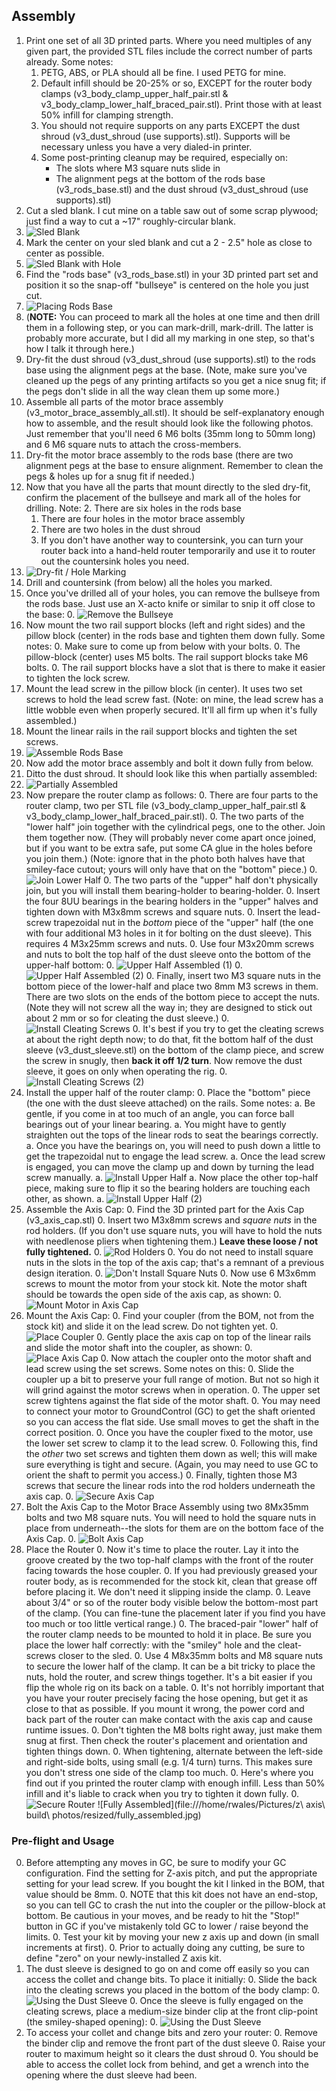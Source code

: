 ## Assembly

1. Print one set of all 3D printed parts. Where you need multiples of any given part, the provided STL files include the correct number of parts already. Some notes:
    1. PETG, ABS, or PLA should all be fine. I used PETG for mine.
    2. Default infill should be 20-25% or so, EXCEPT for the router body clamps (v3_body_clamp_upper_half_pair.stl & v3_body_clamp_lower_half_braced_pair.stl). Print those with at least 50% infill for clamping strength.
    3. You should not require supports on any parts EXCEPT the dust shroud (v3_dust_shroud (use supports).stl). Supports will be necessary unless you have a very dialed-in printer.
    4. Some post-printing cleanup may be required, especially on:
        * The slots where M3 square nuts slide in
        * The alignment pegs at the bottom of the rods base (v3_rods_base.stl) and the dust shroud (v3_dust_shroud (use supports).stl)
1. Cut a sled blank. I cut mine on a table saw out of some scrap plywood; just find a way to cut a ~17" roughly-circular blank. 
0. ![Sled Blank](https://github.com/MaslowCommunityGarden/Yet-Another-Z-Axis-Mod/blob/master/sled_blank.jpg)
2. Mark the center on your sled blank and cut a 2 - 2.5" hole as close to center as possible.
0. ![Sled Blank with Hole](https://github.com/MaslowCommunityGarden/Yet-Another-Z-Axis-Mod/blob/master/sled_blank_w_hole.jpg)
1. Find the "rods base" (v3_rods_base.stl) in your 3D printed part set and position it so the snap-off "bullseye" is centered on the hole you just cut. 
0. ![Placing Rods Base](https://github.com/MaslowCommunityGarden/Yet-Another-Z-Axis-Mod/blob/master/placing_rods_base.jpg)
0. (**NOTE:** You can proceed to mark all the holes at one time and then drill them in a following step, or you can mark-drill, mark-drill. The latter is probably more accurate, but I did all my marking in one step, so that's how I talk it through here.)
0. Dry-fit the dust shroud (v3_dust_shroud (use supports).stl) to the rods base using the alignment pegs at the base. (Note, make sure you've cleaned up the pegs of any printing artifacts so you get a nice snug fit; if the pegs don't slide in all the way clean them up some more.)
0. Assemble all parts of the motor brace assembly (v3_motor_brace_assembly_all.stl). It should be self-explanatory enough how to assemble, and the result should look like the following photos. Just remember that you'll need 6 M6 bolts (35mm long to 50mm long) and 6 M6 square nuts to attach the cross-members.
0. Dry-fit the motor brace assembly to the rods  base (there are two alignment pegs at the base to ensure alignment. Remember to clean the pegs & holes up for a snug fit if needed.)
0. Now that you have all the parts that mount directly to the sled dry-fit, confirm the placement of the bullseye and mark all of the holes for drilling. Note:
    2. There are six holes in the rods base
    1. There are four holes in the motor brace assembly
    0. There are two holes in the dust shroud
    0. If you don't have another way to countersink, you can turn your router back into a hand-held router temporarily and use it to router out the countersink holes you need.
0. ![Dry-fit / Hole Marking](https://github.com/MaslowCommunityGarden/Yet-Another-Z-Axis-Mod/blob/master/dry_fit_hole_marking.jpg)
0. Drill and countersink (from below) all the holes you marked.
0. Once you've drilled all of your holes, you can remove the bullseye from the rods base. Just use an X-acto knife or similar to snip it off close to the base:
    0. ![Remove the Bullseye](https://github.com/MaslowCommunityGarden/Yet-Another-Z-Axis-Mod/blob/master/remove_bullseye.jpg)
2. Now mount the two rail support blocks (left and right sides) and the pillow block (center) in the rods base and tighten them down fully. Some notes:
    0. Make sure to come up from below with your bolts.
    0. The pillow-block (center) uses M5 bolts. The rail support blocks take M6 bolts.
    0. The rail support blocks have a slot that is there to make it easier to tighten the lock screw. 
2. Mount the lead screw in the pillow block (in center). It uses two set screws to hold the lead screw fast.  (Note: on mine, the lead screw has a little wobble even when properly secured. It'll all firm up when it's fully assembled.)
3. Mount the linear rails in the rail support blocks and tighten the set screws.
0. ![Assemble Rods Base](https://github.com/MaslowCommunityGarden/Yet-Another-Z-Axis-Mod/blob/master/assemble_rods_base.jpg)
0. Now add the motor brace assembly and bolt it down fully from below.
0. Ditto the dust shroud. It should look like this when partially assembled:
0. ![Partially Assembled](https://github.com/MaslowCommunityGarden/Yet-Another-Z-Axis-Mod/blob/master/partially_assembled.jpg)
0. Now prepare the router clamp as follows:
    0. There are four parts to the router clamp, two per STL file (v3_body_clamp_upper_half_pair.stl &amp; v3_body_clamp_lower_half_braced_pair.stl).
    0. The two parts of the "lower half" join together with the cylindrical pegs, one to the other. Join them together now. (They will probably never come apart once joined, but if you want to be extra safe, put some CA glue in the holes before you join them.) (Note: ignore that in the photo both halves have that smiley-face cutout; yours will only have that on the "bottom" piece.)
    0. ![Join Lower Half](https://github.com/MaslowCommunityGarden/Yet-Another-Z-Axis-Mod/blob/master/join_lower_half.jpg)
    0. The two parts of the "upper" half don't physically join, but you will install them bearing-holder to bearing-holder.
    0. Insert the four 8UU bearings in the bearing holders in the "upper" halves and tighten down with M3x8mm screws and square nuts.
    0. Insert the lead-screw trapezoidal nut in the *bottom* piece of the "upper" half (the one with four additional M3 holes in it for bolting on the dust sleeve). This requires 4 M3x25mm screws and nuts.
    0. Use four M3x20mm screws and nuts to bolt the top half of the dust sleeve onto the bottom of the upper-half bottom:
    0. ![Upper Half Assembled (1)](https://github.com/MaslowCommunityGarden/Yet-Another-Z-Axis-Mod/blob/master/upper_half_assembled_1.jpg)
    0. ![Upper Half Assembled (2)](https://github.com/MaslowCommunityGarden/Yet-Another-Z-Axis-Mod/blob/master/upper_half_assembled_2.jpg)
    0. Finally, insert two M3 square nuts in the bottom piece of the lower-half and place two 8mm M3 screws in them. There are two slots on the ends of the bottom piece to accept the nuts. (Note they will not screw all the way in; they are designed to stick out about 2 mm or so for cleating the dust sleeve.)
    0. ![Install Cleating Screws](https://github.com/MaslowCommunityGarden/Yet-Another-Z-Axis-Mod/blob/master/install_cleating_screws.jpg)
    0. It's best if you try to get the cleating screws at about the right depth now; to do that, fit the bottom half of the dust sleeve (v3_dust_sleeve.stl) on the bottom of the clamp piece, and screw the screw in snugly, then **back it off 1/2 turn**. Now remove the dust sleeve, it goes on only when operating the rig.
    0. ![Install Cleating Screws (2)](https://github.com/MaslowCommunityGarden/Yet-Another-Z-Axis-Mod/blob/master/install_cleating_screws_2.jpg)
0. Install the upper half of the router clamp:
    0. Place the "bottom" piece (the one with the dust sleeve attached) on the rails. Some notes:
        a. Be gentle, if you come in at too much of an angle, you can force ball bearings out of your linear bearing.
        a. You might have to gently straighten out the tops of the linear rods to seat the bearings correctly.
        a. Once you have the bearings on, you will need to push down a little to get the trapezoidal nut to engage the lead screw.
        a. Once the lead screw is engaged, you can move the clamp up and down by turning the lead screw manually.
        a. ![Install Upper Half](https://github.com/MaslowCommunityGarden/Yet-Another-Z-Axis-Mod/blob/master/install_upper_half.jpg)
        a. Now place the other top-half piece, making sure to flip it so the bearing holders are touching each other, as shown.
        a. ![Install Upper Half (2)](https://github.com/MaslowCommunityGarden/Yet-Another-Z-Axis-Mod/blob/master/install_upper_half_2.jpg)
0. Assemble the Axis Cap:
    0. Find the 3D printed part for the Axis Cap (v3_axis_cap.stl)
    0. Insert two M3x8mm screws and *square nuts* in the rod holders. (If you don't use square nuts, you will have to hold the nuts with needlenose pliers when tightening them.) **Leave these loose / not fully tightened.**
    0. ![Rod Holders](https://github.com/MaslowCommunityGarden/Yet-Another-Z-Axis-Mod/blob/master/secure_rod_holders.jpg)
    0. You do not need to install square nuts in the slots in the top of the axis cap; that's a remnant of a previous design iteration.
    0. ![Don't Install Square Nuts](https://github.com/MaslowCommunityGarden/Yet-Another-Z-Axis-Mod/blob/master/dont_install_nuts_here.jpg)
    0. Now use 6 M3x6mm screws to mount the motor from your stock kit. Note the motor shaft should be towards the open side of the axis cap, as shown:
    0. ![Mount Motor in Axis Cap](https://github.com/MaslowCommunityGarden/Yet-Another-Z-Axis-Mod/blob/master/mount_motor.jpg)
0. Mount the Axis Cap:
    0. Find your coupler (from the BOM, not from the stock kit) and slide it on the lead screw. Do not tighten yet.
    0. ![Place Coupler](https://github.com/MaslowCommunityGarden/Yet-Another-Z-Axis-Mod/blob/master/place_coupler.jpg)
    0. Gently place the axis cap on top of the linear rails and slide the motor shaft into the coupler, as shown:
    0. ![Place Axis Cap](https://github.com/MaslowCommunityGarden/Yet-Another-Z-Axis-Mod/blob/master/place_axis_cap.jpg)
    0. Now attach the coupler onto the motor shaft and lead screw using the set screws. Some notes on this:
        0. Slide the coupler up a bit to preserve your full range of motion. But not so high it will grind against the motor screws when in operation.
        0. The upper set screw tightens against the flat side of the motor shaft.
        0. You may need to connect your motor to GroundControl (GC) to get the shaft oriented so you can access the flat side. Use small moves to get the shaft in the correct position.
        0. Once you have the coupler fixed to the motor, use the lower set screw to clamp it to the lead screw.
        0. Following this, find the *other* two set screws and tighten them down as well; this will make sure everything is tight and secure. (Again, you may need to use GC to orient the shaft to permit you access.)
        0. Finally, tighten those M3 screws that secure the linear rods into the rod holders underneath the axis cap.
    0. ![Secure Axis Cap](https://github.com/MaslowCommunityGarden/Yet-Another-Z-Axis-Mod/blob/master/secure_axis_cap.jpg)
0. Bolt the Axis Cap to the Motor Brace Assembly using two 8Mx35mm bolts and two M8 square nuts. You will need to hold the square nuts in place from underneath--the slots for them are on the bottom face of the Axis Cap.
    0. ![Bolt Axis Cap](https://github.com/MaslowCommunityGarden/Yet-Another-Z-Axis-Mod/blob/master/bolt_axis_cap.jpg)
0. Place the Router
    0. Now it's time to place the router. Lay it into the groove created by the two top-half clamps with the front of the router facing towards the hose coupler.
    0. If you had previously greased your router body, as is recommended for the stock kit, clean that grease off before placing it. We don't need it slipping inside the clamp.
    0. Leave about 3/4" or so of the router body visible below the bottom-most part of the clamp. (You can fine-tune the placement later if you find you have too much or too little vertical range.)
    0. The braced-pair "lower" half of the router clamp needs to be mounted to hold it in place. Be sure you place the lower half correctly: with the "smiley" hole and the cleat-screws closer to the sled.
    0. Use 4 M8x35mm bolts and M8 square nuts to secure the lower half of the clamp. It can be a bit tricky to place the nuts, hold the router, and screw things together. It's a bit easier if you flip the whole rig on its back on a table.
    0. It's not horribly important that you have your router precisely facing the hose opening, but get it as close to that as possible. If you mount it wrong, the power cord and back part of the router can make contact with the axis cap and cause runtime issues.
    0. Don't tighten the M8 bolts right away, just make them snug at first. Then check the router's placement and orientation and tighten things down.
    0. When tightening, alternate between the left-side and right-side bolts, using small (e.g. 1/4 turn) turns. This makes sure you don't stress one side of the clamp too much.
    0. Here's where you find out if you printed the router clamp with enough infill. Less than 50% infill and it's liable to crack when you try to tighten it down fully.
    0. ![Secure Router](https://github.com/MaslowCommunityGarden/Yet-Another-Z-Axis-Mod/blob/master/secure_router.jpg)
![Fully Assembled](file:///home/rwales/Pictures/z\ axis\ build\ photos/resized/fully_assembled.jpg)


### Pre-flight and Usage

0. Before attempting any moves in GC, be sure to modify your GC configuration. Find the setting for Z-axis pitch, and put the appropriate setting for your lead screw. If you bought the kit I linked in the BOM, that value should be 8mm.
    0. NOTE that this kit does not have an end-stop, so you can tell GC to crash the nut into the coupler or the pillow-block at bottom. Be cautious in your moves, and be ready to hit the "Stop!" button in GC if you've mistakenly told GC to lower / raise beyond the limits.
    0. Test your kit by moving your new z axis up and down (in small increments at first).
    0. Prior to actually doing any cutting, be sure to define "zero" on your newly-installed Z axis kit.
0. The dust sleeve is designed to go on and come off easily so you can access the collet and change bits. To place it initially:
    0. Slide the back into the cleating screws you placed in the bottom of the body clamp:
    0. ![Using the Dust Sleeve](https://github.com/MaslowCommunityGarden/Yet-Another-Z-Axis-Mod/blob/master/dust_sleeve_1.jpg)
    0. Once the sleeve is fully engaged on the cleating screws, place a medium-size binder clip at the front clip-point (the smiley-shaped opening):
    0. ![Using the Dust Sleeve](https://github.com/MaslowCommunityGarden/Yet-Another-Z-Axis-Mod/blob/master/dust_sleeve_2.jpg)
0. To access your collet and change bits and zero your router:
    0. Remove the binder clip and remove the front part of the dust sleeve
    0. Raise your router to maximum height so it clears the dust shroud
    0. You should be able to access the collet lock from behind, and get a wrench into the opening where the dust sleeve had been.
